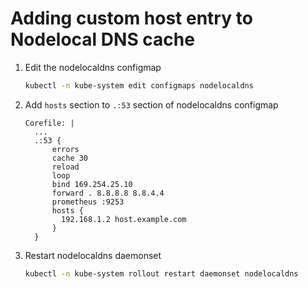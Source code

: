 # Adding custom host entry to Nodelocal DNS cache

1. Edit the nodelocaldns configmap

   ```bash
   kubectl -n kube-system edit configmaps nodelocaldns
   ```

1. Add `hosts` section to `.:53` section of nodelocaldns configmap

   ```
   Corefile: |
     ...
     .:53 {
         errors
         cache 30
         reload
         loop
         bind 169.254.25.10
         forward . 8.8.8.8 8.8.4.4
         prometheus :9253
         hosts {
           192.168.1.2 host.example.com
         }
     }
   ```

1. Restart nodelocaldns daemonset

   ```bash
   kubectl -n kube-system rollout restart daemonset nodelocaldns
   ```
